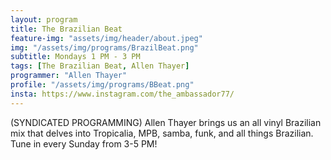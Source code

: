 ```yaml
---
layout: program
title: The Brazilian Beat
feature-img: "assets/img/header/about.jpeg"
img: "/assets/img/programs/BrazilBeat.png"
subtitle: Mondays 1 PM - 3 PM
tags: [The Brazilian Beat, Allen Thayer]
programmer: "Allen Thayer"
profile: "/assets/img/programs/BBeat.png"
insta: https://www.instagram.com/the_ambassador77/
---
```


(SYNDICATED PROGRAMMING) Allen Thayer brings us an all vinyl Brazilian mix that delves into Tropicalia, MPB, samba, funk, and all things Brazilian. Tune in every Sunday from 3-5 PM!
